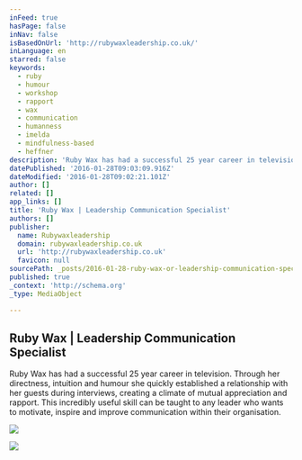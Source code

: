 ```yaml
---
inFeed: true
hasPage: false
inNav: false
isBasedOnUrl: 'http://rubywaxleadership.co.uk/'
inLanguage: en
starred: false
keywords:
  - ruby
  - humour
  - workshop
  - rapport
  - wax
  - communication
  - humanness
  - imelda
  - mindfulness-based
  - heffner
description: 'Ruby Wax has had a successful 25 year career in television. Through her directness, intuition and humour she quickly established a relationship with her guests during interviews, creating a climate of mutual appreciation and rapport. This incredibly useful skill can be taught to any leader who wants to motivate, inspire and improve communication within their organisation.'
datePublished: '2016-01-28T09:03:09.916Z'
dateModified: '2016-01-28T09:02:21.101Z'
author: []
related: []
app_links: []
title: 'Ruby Wax | Leadership Communication Specialist'
authors: []
publisher:
  name: Rubywaxleadership
  domain: rubywaxleadership.co.uk
  url: 'http://rubywaxleadership.co.uk'
  favicon: null
sourcePath: _posts/2016-01-28-ruby-wax-or-leadership-communication-specialist.md
published: true
_context: 'http://schema.org'
_type: MediaObject

---
```

<article style=""><h1>Ruby Wax | Leadership Communication Specialist</h1><p>Ruby Wax has had a successful 25 year career in television. Through her directness, intuition and humour she quickly established a relationship with her guests during interviews, creating a climate of mutual appreciation and rapport. This incredibly useful skill can be taught to any leader who wants to motivate, inspire and improve communication within their organisation.</p><img src="https://s3-us-west-2.amazonaws.com/the-grid-img/p/caa48a3ec5149a486846a334fdabe9dc2a9c38b0.png" /></article>

![](https://the-grid-user-content.s3-us-west-2.amazonaws.com/50b02fe7-2b34-4586-8bb8-b8db1fa46adc.png)
